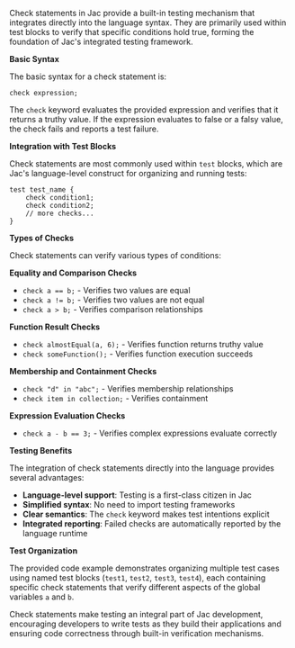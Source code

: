 Check statements in Jac provide a built-in testing mechanism that integrates directly into the language syntax. They are primarily used within test blocks to verify that specific conditions hold true, forming the foundation of Jac's integrated testing framework.

**Basic Syntax**

The basic syntax for a check statement is:
```jac
check expression;
```

The `check` keyword evaluates the provided expression and verifies that it returns a truthy value. If the expression evaluates to false or a falsy value, the check fails and reports a test failure.

**Integration with Test Blocks**

Check statements are most commonly used within `test` blocks, which are Jac's language-level construct for organizing and running tests:

```jac
test test_name {
    check condition1;
    check condition2;
    // more checks...
}
```

**Types of Checks**

Check statements can verify various types of conditions:

**Equality and Comparison Checks**
- `check a == b;` - Verifies two values are equal
- `check a != b;` - Verifies two values are not equal  
- `check a > b;` - Verifies comparison relationships

**Function Result Checks**
- `check almostEqual(a, 6);` - Verifies function returns truthy value
- `check someFunction();` - Verifies function execution succeeds

**Membership and Containment Checks**
- `check "d" in "abc";` - Verifies membership relationships
- `check item in collection;` - Verifies containment

**Expression Evaluation Checks**
- `check a - b == 3;` - Verifies complex expressions evaluate correctly

**Testing Benefits**

The integration of check statements directly into the language provides several advantages:

- **Language-level support**: Testing is a first-class citizen in Jac
- **Simplified syntax**: No need to import testing frameworks
- **Clear semantics**: The `check` keyword makes test intentions explicit
- **Integrated reporting**: Failed checks are automatically reported by the language runtime

**Test Organization**

The provided code example demonstrates organizing multiple test cases using named test blocks (`test1`, `test2`, `test3`, `test4`), each containing specific check statements that verify different aspects of the global variables `a` and `b`.

Check statements make testing an integral part of Jac development, encouraging developers to write tests as they build their applications and ensuring code correctness through built-in verification mechanisms.
